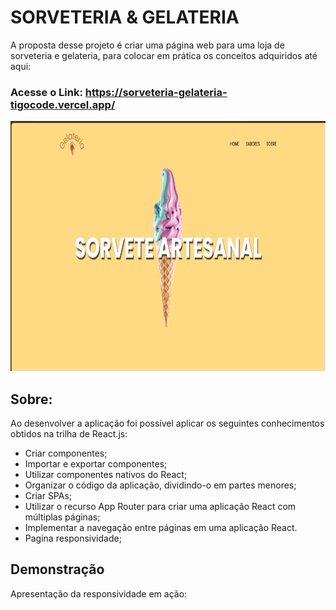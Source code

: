 
# SORVETERIA & GELATERIA

A proposta desse projeto é criar uma página web para uma loja de sorveteria e gelateria, para colocar em prática os conceitos adquiridos até aqui:

### Acesse o Link: https://sorveteria-gelateria-tigocode.vercel.app/

<div>
  <img height="400em" src="./public/Page_Sorveteria.png" />
</div>

## Sobre:

Ao desenvolver a aplicação foi possível aplicar os seguintes conhecimentos obtidos na trilha de React.js:

 - Criar componentes;
 - Importar e exportar componentes;
 - Utilizar componentes nativos do React;
 - Organizar o código da aplicação, dividindo-o em partes menores;
 - Criar SPAs;
 - Utilizar o recurso App Router para criar uma aplicação React com múltiplas páginas;
 - Implementar a navegação entre páginas em uma aplicação React.
 - Pagina responsividade;


## Demonstração

Apresentação da responsividade em ação:

